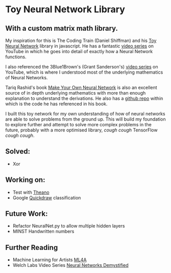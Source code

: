 # Toy Neural Network Library
## With a custom matrix math library.
My inspiration for this is The Coding Train (Daniel Shiffman) and his [Toy Neural Network](https://github.com/CodingTrain/Toy-Neural-Network-JS) library in javascript. He has a fantastic [video series](https://www.youtube.com/watch?v=XJ7HLz9VYz0&list=PLRqwX-V7Uu6aCibgK1PTWWu9by6XFdCfh) on YouTube in which he goes into detail of exactly how a Neural Network functions.

I also referenced the 3Blue1Brown's (Grant Sanderson's) [video series](https://www.youtube.com/playlist?list=PLZHQObOWTQDNU6R1_67000Dx_ZCJB-3pi) on YouTube, which is where I understood most of the underlying mathematics of Neural Networks.

Tariq Rashid's book [Make Your Own Neural Network](https://www.amazon.com/Make-Your-Own-Neural-Network-ebook/dp/B01EER4Z4G/) is also an excellent source of in depth underlying mathematics with more than enough explanation to understand the derivations. He also has a [github repo](https://github.com/makeyourownneuralnetwork/makeyourownneuralnetwork) within which is the code he has referenced in his book.

I built this toy network for my own understanding of how of neural networks are able to solve problems from the ground up. This will build my foundation to explore further and attempt to solve more complex problems in the future, probably with a more optimised library, *cough cough* TensorFlow *cough cough*.

## Solved:
* Xor

## Working on:
*  Test with [Theano](http://deeplearning.net/software/theano/)
*  Google [Quickdraw](https://quickdraw.withgoogle.com) classification

## Future Work:
*  Refactor NeuralNet.py to allow multiple hidden layers
*  MINST Handwritten numbers


## Further Reading
* Machine Learning for Artists [ML4A](https://ml4a.github.io/ml4a/how_neural_networks_are_trained/)
* Welch Labs Video Series [Neural Networks Demystified](https://www.youtube.com/watch?v=bxe2T-V8XRs&list=PLiaHhY2iBX9hdHaRr6b7XevZtgZRa1PoU)
